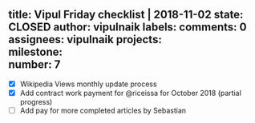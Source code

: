 title:	Vipul Friday checklist | 2018-11-02
state:	CLOSED
author:	vipulnaik
labels:	
comments:	0
assignees:	vipulnaik
projects:	
milestone:	
number:	7
--
- [x] Wikipedia Views monthly update process
- [x] Add contract work payment for @riceissa for October 2018 (partial progress)
- [ ] Add pay for more completed articles by Sebastian
